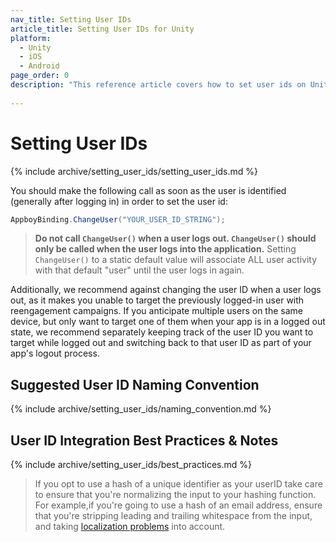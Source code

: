 ```yaml
---
nav_title: Setting User IDs
article_title: Setting User IDs for Unity
platform: 
  - Unity
  - iOS
  - Android
page_order: 0
description: "This reference article covers how to set user ids on Unity platform."
 
---
```


# Setting User IDs

{% include archive/setting_user_ids/setting_user_ids.md %}

You should make the following call as soon as the user is identified (generally after logging in) in order to set the user id:

```csharp
AppboyBinding.ChangeUser("YOUR_USER_ID_STRING");
```

>  __Do not call `ChangeUser()` when a user logs out. `ChangeUser()` should only be called when the user logs into the application.__ Setting `ChangeUser()` to a static default value will associate ALL user activity with that default "user" until the user logs in again.

Additionally, we recommend against changing the user ID when a user logs out, as it makes you unable to target the previously logged-in user with reengagement campaigns. If you anticipate multiple users on the same device, but only want to target one of them when your app is in a logged out state, we recommend separately keeping track of the user ID you want to target while logged out and switching back to that user ID as part of your app's logout process.

## Suggested User ID Naming Convention

{% include archive/setting_user_ids/naming_convention.md %}

## User ID Integration Best Practices & Notes

{% include archive/setting_user_ids/best_practices.md %}

> If you opt to use a hash of a unique identifier as your userID take care to ensure that you're normalizing the input to your hashing function. For example,if you're going to use a hash of an email address, ensure that you're stripping leading and trailing whitespace from the input, and taking [localization problems][6] into account.

[1]: {{site.baseurl}}/developer_guide/rest_api/user_data/#user-data
[2]: {{site.baseurl}}/api/endpoints/messaging/
[6]: http://developer.android.com/reference/java/util/Locale.html#default_locale "Android Developer Docs - Localization"
